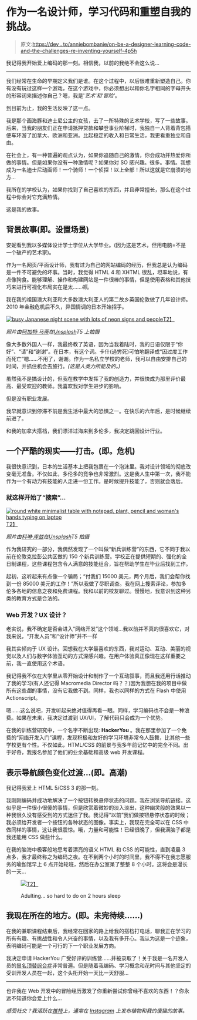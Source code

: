 # 作为一名设计师，学习代码和重塑自我的挑战。

> 原文:[https://dev . to/anniebombanie/on-be-a-designer-learning-code-and-the-challenges-re-inventing-yourself-4p5h](https://dev.to/anniebombanie/on-being-a-designer-learning-code-and-the-challenges-of-re-inventing-yourself-4p5h)

我记得我开始爱上编码的那一刻。相信我，以前的我绝不会这么说...

* * *

我们经常在生命的早期定义我们是谁。在这个过程中，以后很难重新塑造自己。你有没有玩过这样一个游戏，在这个游戏中，你必须想出以和你名字相同的字母开头的形容词来描述你自己？嗯，我是'*艺术'*和*'冒险'*。

到目前为止，我的生活反映了这一点。

我是那个画海豚和迪士尼公主的女孩，去了一所特殊的艺术学校，写了一些故事。后来，当我的朋友们正在申请抵押贷款和攀登事业阶梯时，我独自一人背着背包搭便车环游了加拿大、欧洲和亚洲。比起稳定的收入和日常生活，我更看重独立和自由。

在社会上，有一种普遍的观点认为，如果你追随自己的激情，你会成功并热爱你所做的事情。但是如果你没有一种激情呢？如果你对 SO 感兴趣。很多。事情。我想成为一名迪士尼动画师！一个骑师！一个侦探！以上全部！所以这就是它崩溃的地方…

我所在的学校认为，如果你找到了自己喜欢的东西，并且非常擅长，那么在这个过程中你会对它充满热情。

这是我的故事。

## [](#the-backstory-ie-setting-the-scene)背景故事(即。设置场景)

安妮看到我以多媒体设计学士学位从大学毕业。(因为这是艺术，但用电脑=不是一个破产的艺术家)。

作为一名网页/平面设计师，我有过为自己的网站编码的经历，但我总是认为编码是一件不可避免的坏事。当时，我觉得 HTML 4 和 XHTML 很乱，坦率地说，有点像狗食。能够理解、操作和构建网站是一件很棒的事情，但是使用表格和其他技巧来进行可视化布局实在是太……*呃*。

我在我的祖国澳大利亚和大多数澳大利亚人的第二故乡英国伦敦做了几年设计师。2010 年金融危机后不久，异国情调的日本开始招手。

[![busy Japanese night scene with lots of neon signs and people](../Images/b82ea8b24051a68a6ff6f866943168a6.png)T2】](https://res.cloudinary.com/practicaldev/image/fetch/s--AmF8nvRF--/c_limit%2Cf_auto%2Cfl_progressive%2Cq_auto%2Cw_880/https://miro.medium.com/max/8234/0%2ApiM8CWzZCW9Cocle)

*照片由[阿加特·马蒂](https://unsplash.com/@agathemarty)在[Unsplash](https://unsplash.com)T5 上拍摄*

像大多数外国人一样，我最终教了英语，因为当我着陆时，我的日语仅限于“你好”、“请”和“谢谢”。在日本，有这个词。卡什(過労死)可怕地翻译成“因过度工作而死亡”嗯……不用了，谢谢。作为一名私立学校的老师，我可以自由安排自己的时间，并抓住机会去旅行。*(这是人类力所能及的。)*

虽然我不是搞设计的，但我在教学中发挥了我的创造力，并很快成为那里评价最高、最受欢迎的教师。我喜欢我对学生进步的影响。

但是没有职业发展。

我早就意识到停滞不前是我生活中最大的恐惧之一。在快乐的六年后，是时候继续前进了。

和我的加拿大搭档，我们漂洋过海来到多伦多，我决定跳回设计行业。

## [](#a-harsh-realityhit-ie-the-crisis)一个严酷的现实——打击。(即。危机)

我很快意识到，日本的生活基本上把我包裹在一个泡沫里。我对设计领域的彻底改变毫无准备。不仅如此，多伦多的竞争也非常激烈。这是我人生中第一次，我不能作为一个有动力有技能的人走进一份工作。是时候提升技能了，否则就会落后。

### [](#and-thus-begins-the-search)就这样开始了“搜索”…

[![round white minimalist table with notepad, plant, pencil and woman's hands typing on laptop](../Images/04e7a6828a99643ba7bd60615311ffae.png)T2】](https://res.cloudinary.com/practicaldev/image/fetch/s--qPulUtM3--/c_limit%2Cf_auto%2Cfl_progressive%2Cq_auto%2Cw_880/https://miro.medium.com/max/5760/0%2A3f3K_SwjYnB75v6X)

*照片由[科琳·库兹](https://unsplash.com/@corinnekutz)在[Unsplash](https://unsplash.com)T5 拍摄*

作为我研究的一部分，我偶然发现了一个叫做“新兵训练营”的东西，它不同于我以前在伦敦克拉彭公共区做的 150 个新兵训练营。学校正在提供短期的、强化的全日制课程，这些课程包含令人满意的技能组合，旨在帮助学生在毕业后找到工作。

起初，这听起来有点像一个骗局；“付我们 15000 美元，两个月后，我们会帮你找到一份 85000 美元的工作！”所以我做了尽职调查。我在网上搜索评论，参加多伦多各地的信息之夜和免费课程。我和以前的校友聊过。慢慢地，我意识到这种另类的教育方式是合法的。

### [](#web-development-ux-design)Web 开发？UX 设计？

老实说，我不确定是否会进入“网络开发”这个领域…我以前并不真的很喜欢它，对我来说，“开发人员”和“设计师”并不一样

我其实倾向于 UX 设计。回想我在大学最喜欢的东西，我对运动、互动、美丽的视觉以及人们与数字体验互动的方式深感兴趣。在用户体验真正像现在这样重要之前，我一直使用这个术语。

我记得我不仅在大学里从零开始设计和制作了一个互动叙事，而且我还用行话推动了我的学习(有人还记得 Macromedia Director 吗？？)因为我想在我的项目中做所有这些*酷*的事情，没有它我做不到。同样，我也以同样的方式在 Flash 中使用 Actionscript。

嗯……这么说吧，开发听起来绝对值得再看一眼。同样，学习编码也不会是一种浪费。如果在未来，我决定过渡到 UX/UI，了解代码只会成为一个优势。

在我的训练营研究中，一个名字不断出现: **HackerYou** 。我在那里参加了一个免费的“网络开发入门”课程，发现积极和友好的学习环境非常令人鼓舞，比其他一些学校更有个性。不仅如此，HTML/CSS 的前景与我多年前记忆中的完全不同。出于好奇，我报名参加了他们的业余基础和高级 web 开发课程。

## [](#that-navigation-colour-change-transition-ie-the-climax)表示导航颜色变化过渡…(即。高潮)

我记得我爱上 HTML 5/CSS 3 的那一刻。

我刚刚编码并成功地解决了一个按钮转换悬停状态的问题。我在浏览导航链接。这似乎是一件很小很傻的事情，但是欣赏着微妙的淡入淡出，这种幽灵般的效果以一种我很久没有感受到的方式迷住了我。我记得“以前”我们做按钮悬停状态的时候；我必须给开发者一个按钮的各种状态的图像。事实上，我现在完全可以在 CSS 中做同样的事情，这让我很震惊。哦，力量和可能性！已经很晚了，但我满脑子都是我还能用 CSS 做些什么。

在我的脑海中极客般地思考着漂亮的语义 HTML 和 CSS 的可能性，直到凌晨 3 点多，我才最终称之为编码之夜。在不到两个小时的时间里，我不得不在我志愿服务的瑜伽馆早上 6 点开始轮班，然后在办公室呆了整整 8 个小时。这将会是漫长的一天…

<figure>

[![](../Images/4ef32f615147b1dd645635090b4b6f8e.png)T2】](https://i.giphy.com/media/IgXGrxwElyt755rSyX/giphy.gif)

<figcaption>Adulting… so hard to do on 2 hours sleep

<figcaption></figcaption>

</figcaption>

</figure>

## [](#where-i-am-right-now-ie-to-be-continued)我现在所在的地方。(即。未完待续……)

在我的兼职课程结束后，我经常在回家的路上给我的搭档打电话，聊我正在学习的所有有趣、有挑战性和令人兴奋的事情，以及我有多开心。我认为这是一个迹象，表明编码可能是一个可行的下一个职业发展方向。

我决定申请 HackerYou 广受好评的训练营……并被录取了！关于我是一名开发人员的[冒名顶替综合症](https://en.wikipedia.org/wiki/Impostor_syndrome)非常普遍。但是随着我编码、学习概念和花时间与其他坚定的受训开发人员在一起，这个头衔开始一天比一天舒服…

* * *

也许我在 Web 开发中的冒险经历激发了你重新尝试你曾经不喜欢的东西！？你永远不知道你会爱上什么…

*感受社交？我活跃在[推特](https://twitter.com/anniebombanie_)上，通常在 [Instagram](https://www.instagram.com/anniebombanie/) 上发布植物和我的傻猫的故事。*